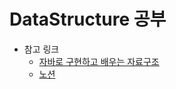 # DataStructure 공부
* 참고 링크
  * [자바로 구현하고 배우는 자료구조](https://www.boostcourse.org/cs204/joinLectures/145114?isDesc=false)
  * [노션](https://shocking-ringer-822.notion.site/6ae8f70a82d3440db91533dd1c14e1fd)

